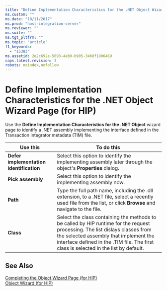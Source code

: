 ```yaml
---
title: "Define Implementation Characteristics for the .NET Object Wizard Page (for HIP)2 | Microsoft Docs"
ms.custom: ""
ms.date: "10/11/2017"
ms.prod: "host-integration-server"
ms.reviewer: ""
ms.suite: ""
ms.tgt_pltfrm: ""
ms.topic: "article"
f1_keywords: 
  - "15383"
ms.assetid: 2e2c692e-5693-4ab9-b905-34b8f1806469
caps.latest.revision: 3
robots: noindex,nofollow
---
```

# Define Implementation Characteristics for the .NET Object Wizard Page (for HIP)
Use the **Define Implementation Characteristics for the .NET Object** wizard page to identify a .NET assembly implementing the interface defined in the Transaction Integrator metadata (TIM) file.  
  
|Use this|To do this|  
|--------------|----------------|  
|**Defer implementation identification**|Select this option to identify the implementing assembly later through the object's **Properties** dialog.|  
|**Pick assembly**|Select this option to identify the implementing assembly now.|  
|**Path**|Type the full path name, including the .dll extension, to a .NET file, select a recently used file from the list, or click **Browse** and navigate to the file.|  
|**Class**|Select the class containing the methods to be called by HIP runtime for the request processing. The list dislays classes from the selected assembly that implement the interface defined in the .TIM file. The first class is selected in the list by default.|  
  
## See Also  
 [Completing the Object Wizard Page (for HIP)](../core/completing-the-object-wizard-page-for-hip.md)   
 [Object Wizard (for HIP)](../core/object-wizard-for-hip.md)